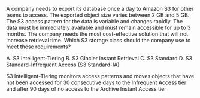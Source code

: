 A company needs to export its database once a day to Amazon S3 for other teams to access. The exported object size varies between 2 GB and 5 GB. The S3 access pattern for the data is variable and changes rapidly. The data must be immediately available and must remain accessible for up to 3 months. The company needs the most cost-effective solution that will not increase retrieval time. Which S3 storage class should the company use to meet these requirements? 

A. S3 Intelligent-Tiering 
B. S3 Glacier Instant Retrieval 
C. S3 Standard 
D. S3 Standard-Infrequent Access (S3 Standard-IA)

S3 Intelligent-Tiering monitors access patterns and moves objects that have not been accessed for 30 consecutive days to the Infrequent Access tier and after 90 days of no access to the Archive Instant Access tier